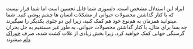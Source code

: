 ایراد این استدلال مشخص است. دلسوزی شما قابل تحسین است اما شما قرار نیست که با کنار گذاشتن محصولات حیوانی از مشکلات انسان ها چشم پوشی کنید. شما میتوانید همزمان به هم‌نوع خود هم کمک کنید، زیرا این دو جلوی یکدیگر را نمیگیرند.  
چه بسا برای مثال، با کنار گذاشتن محصولات حیوانی، به طور غیر مستقیم به حل بحران گرسنگی جهانی کمک خواهید کرد. زیرا بخش زیادی از غلات کشت شده، صرف [خوراک دام] میشوند.

[خوراک دام]: https://bitesizevegan.org/can-veganism-solve-world-hunger
